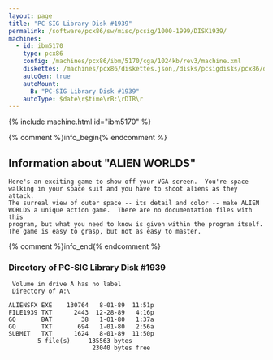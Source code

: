 ```yaml
---
layout: page
title: "PC-SIG Library Disk #1939"
permalink: /software/pcx86/sw/misc/pcsig/1000-1999/DISK1939/
machines:
  - id: ibm5170
    type: pcx86
    config: /machines/pcx86/ibm/5170/cga/1024kb/rev3/machine.xml
    diskettes: /machines/pcx86/diskettes.json,/disks/pcsigdisks/pcx86/diskettes.json
    autoGen: true
    autoMount:
      B: "PC-SIG Library Disk #1939"
    autoType: $date\r$time\rB:\rDIR\r
---
```


{% include machine.html id="ibm5170" %}

{% comment %}info_begin{% endcomment %}

## Information about "ALIEN WORLDS"

    Here's an exciting game to show off your VGA screen.  You're space
    walking in your space suit and you have to shoot aliens as they attack.
    The surreal view of outer space -- its detail and color -- make ALIEN
    WORLDS a unique action game.  There are no documentation files with this
    program, but what you need to know is given within the program itself.
    The game is easy to grasp, but not as easy to master.
{% comment %}info_end{% endcomment %}


### Directory of PC-SIG Library Disk #1939

     Volume in drive A has no label
     Directory of A:\

    ALIENSFX EXE    130764   8-01-89  11:51p
    FILE1939 TXT      2443  12-28-89   4:16p
    GO       BAT        38   1-01-80   1:37a
    GO       TXT       694   1-01-80   2:56a
    SUBMIT   TXT      1624   8-01-89  11:50p
            5 file(s)     135563 bytes
                           23040 bytes free
